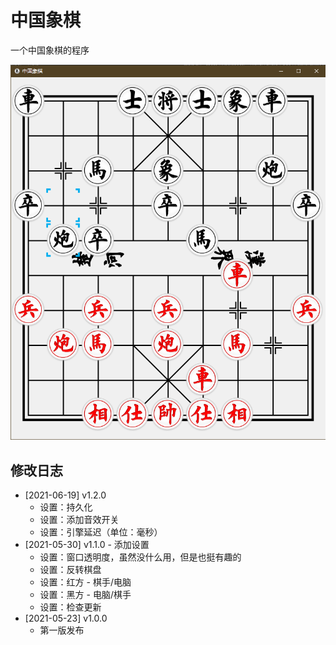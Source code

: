 # 中国象棋

一个中国象棋的程序

![](./snapshots/snapshot.jpg)

## 修改日志

- [2021-06-19] v1.2.0
    - 设置：持久化
    - 设置：添加音效开关
    - 设置：引擎延迟（单位：毫秒）
- [2021-05-30] v1.1.0 - 添加设置
    - 设置：窗口透明度，虽然没什么用，但是也挺有趣的
    - 设置：反转棋盘
    - 设置：红方 - 棋手/电脑
    - 设置：黑方 - 电脑/棋手
    - 设置：检查更新
- [2021-05-23] v1.0.0
    - 第一版发布
